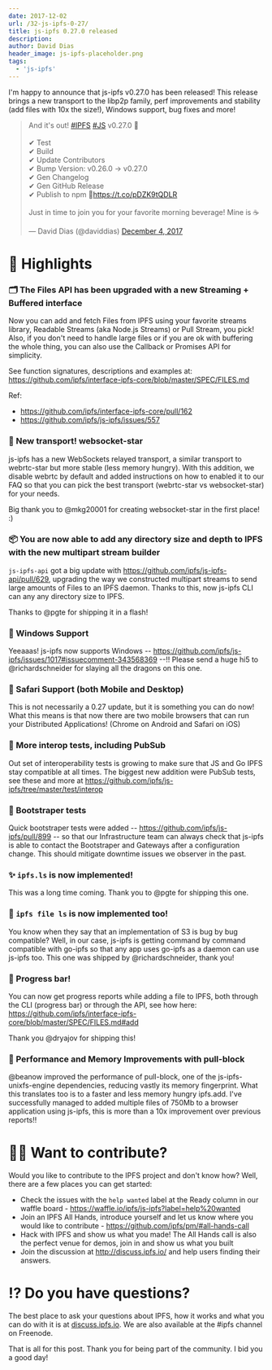```yaml
---
date: 2017-12-02
url: /32-js-ipfs-0-27/
title: js-ipfs 0.27.0 released
description:
author: David Dias
header_image: js-ipfs-placeholder.png
tags:
  - 'js-ipfs'
---
```


I'm happy to announce that js-ipfs v0.27.0 has been released! This release brings a new transport to the libp2p family, perf improvements and stability (add files with 10x the size!), Windows support, bug fixes and more!

<blockquote class="twitter-tweet" data-conversation="none" data-lang="en"><p lang="en" dir="ltr">And it&#39;s out! <a href="https://twitter.com/hashtag/IPFS?src=hash&amp;ref_src=twsrc%5Etfw">#IPFS</a> <a href="https://twitter.com/hashtag/JS?src=hash&amp;ref_src=twsrc%5Etfw">#JS</a> v0.27.0 🚀<br><br> ✔ Test<br> ✔ Build<br> ✔ Update Contributors<br> ✔ Bump Version: v0.26.0 -&gt; v0.27.0<br> ✔ Gen Changelog<br> ✔ Gen GitHub Release<br> ✔ Publish to npm 🌟<a href="https://t.co/pDZK9tQDLR">https://t.co/pDZK9tQDLR</a><br><br>Just in time to join you for your favorite morning beverage! Mine is ☕️</p>&mdash; David Dias (@daviddias) <a href="https://twitter.com/daviddias/status/937565486912606208?ref_src=twsrc%5Etfw">December 4, 2017</a></blockquote>
<script async src="https://platform.twitter.com/widgets.js" charset="utf-8"></script>

# 🔦 Highlights

### 🗂 The Files API has been upgraded with a new Streaming + Buffered interface

Now you can add and fetch Files from IPFS using your favorite streams library, Readable Streams (aka Node.js Streams) or Pull Stream, you pick! Also, if you don't need to handle large files or if you are ok with buffering the whole thing, you can also use the Callback or Promises API for simplicity.

See function signatures, descriptions and examples at: https://github.com/ipfs/interface-ipfs-core/blob/master/SPEC/FILES.md

Ref:

- https://github.com/ipfs/interface-ipfs-core/pull/162
- https://github.com/ipfs/js-ipfs/issues/557

### 🌟 New transport! websocket-star

js-ipfs has a new WebSockets relayed transport, a similar transport to webrtc-star but more stable (less memory hungry). With this addition, we disable webrtc by default and added instructions on how to enabled it to our FAQ so that you can pick the best transport (webrtc-star vs websocket-star) for your needs.

Big thank you to @mkg20001 for creating websocket-star in the first place! :)

### 📦 You are now able to add any directory size and depth to IPFS with the new multipart stream builder

`js-ipfs-api` got a big update with https://github.com/ipfs/js-ipfs-api/pull/629, upgrading the way we constructed multipart streams to send large amounts of Files to an IPFS daemon. Thanks to this, now js-ipfs CLI can any any directory size to IPFS.

Thanks to @pgte for shipping it in a flash!

### 🏡 Windows Support

Yeeaaas! js-ipfs now supports Windows -- https://github.com/ipfs/js-ipfs/issues/1017#issuecomment-343568369 --!! Please send a huge hi5 to @richardschneider for slaying all the dragons on this one.

### 🦁 Safari Support (both Mobile and Desktop)

This is not necessarily a 0.27 update, but it is something you can do now! What this means is that now there are two mobile browsers that can run your Distributed Applications! (Chrome on Android and Safari on iOS)

### 🚥 More interop tests, including PubSub

Out set of interoperability tests is growing to make sure that JS and Go IPFS stay compatible at all times. The biggest new addition were PubSub tests, see these and more at https://github.com/ipfs/js-ipfs/tree/master/test/interop

### 👢 Bootstraper tests

Quick bootstraper tests were added -- https://github.com/ipfs/js-ipfs/pull/899 -- so that our Infrastructure team can always check that js-ipfs is able to contact the Bootstraper and Gateways after a configuration change. This should mitigate downtime issues we observer in the past.

### ✨ `ipfs.ls` is now implemented!

This was a long time coming. Thank you to @pgte for shipping this one.

### 💫 `ipfs file ls` is now implemented too!

You know when they say that an implementation of S3 is bug by bug compatible? Well, in our case, js-ipfs is getting command by command compatible with go-ipfs so that any app uses go-ipfs as a daemon can use js-ipfs too. This one was shipped by @richardschneider, thank you!

### 📶 Progress bar!

You can now get progress reports while adding a file to IPFS, both through the CLI (progress bar) or through the API, see how here: https://github.com/ipfs/interface-ipfs-core/blob/master/SPEC/FILES.md#add

Thank you @dryajov for shipping this!

### 🎢 Performance and Memory Improvements with pull-block

@beanow improved the performance of pull-block, one of the js-ipfs-unixfs-engine dependencies, reducing vastly its memory fingerprint. What this translates too is to a faster and less memory hungry ipfs.add. I've successfully managed to added multiple files of 750Mb to a browser application using js-ipfs, this is more than a 10x improvement over previous reports!!

# 🙌🏽 Want to contribute?

Would you like to contribute to the IPFS project and don't know how? Well, there are a few places you can get started:

- Check the issues with the `help wanted` label at the Ready column in our waffle board - https://waffle.io/ipfs/js-ipfs?label=help%20wanted
- Join an IPFS All Hands, introduce yourself and let us know where you would like to contribute - https://github.com/ipfs/pm/#all-hands-call
- Hack with IPFS and show us what you made! The All Hands call is also the perfect venue for demos, join in and show us what you built
- Join the discussion at http://discuss.ipfs.io/ and help users finding their answers.

# ⁉️ Do you have questions?

The best place to ask your questions about IPFS, how it works and what you can do with it is at [discuss.ipfs.io](http://discuss.ipfs.io). We are also available at the #ipfs channel on Freenode.

That is all for this post. Thank you for being part of the community. I bid you a good day!
